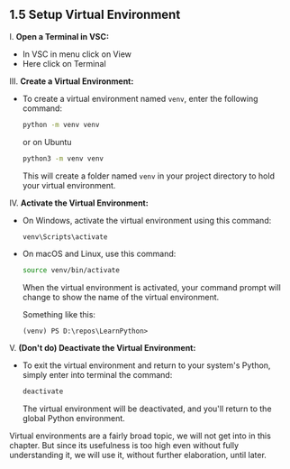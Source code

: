 ## 1.5 Setup Virtual Environment

I. **Open a Terminal in VSC:**

- In VSC in menu click on View
- Here click on Terminal

III. **Create a Virtual Environment:**

- To create a virtual environment named `venv`, enter the following command:

     ```sh
     python -m venv venv
     ```

     or on Ubuntu

     ```sh
     python3 -m venv venv
     ```

     This will create a folder named `venv` in your project directory to hold your virtual environment.

IV. **Activate the Virtual Environment:**

- On Windows, activate the virtual environment using this command:

     ```sh
     venv\Scripts\activate
     ```

- On macOS and Linux, use this command:

     ```sh
     source venv/bin/activate
     ```

   When the virtual environment is activated, your command prompt will change to show the name of the virtual environment.

   Something like this:

     ```terminal
     (venv) PS D:\repos\LearnPython>
     ```

V. **(Don't do) Deactivate the Virtual Environment:**

- To exit the virtual environment and return to your system's Python, simply enter into terminal the command:

     ```sh
     deactivate
     ```

   The virtual environment will be deactivated, and you'll return to the global Python environment.

Virtual environments are a fairly broad topic, we will not get into in this chapter. But since its usefulness is too high even without fully understanding it, we will use it, without further elaboration, until later.